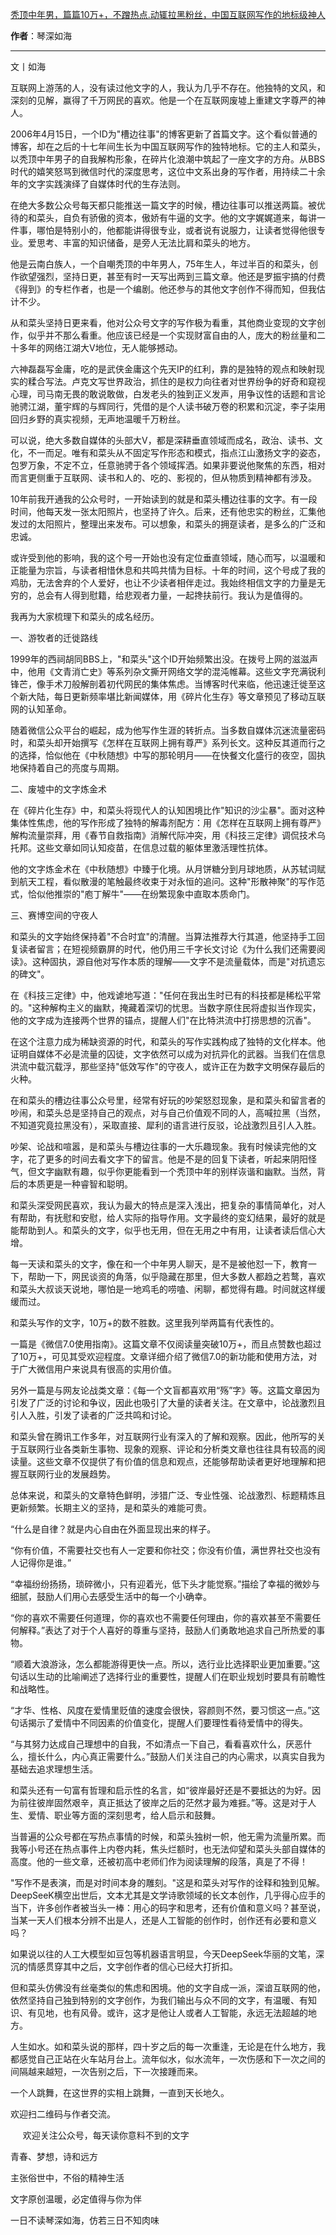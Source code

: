 

[秃顶中年男，篇篇10万+，不蹭热点.动辄拉黑粉丝，中国互联网写作的地标级神人](https://mp.weixin.qq.com/s/Hp_wJLWZ9KhOmtvYxQYIkA)

**作者**：琴深如海

---

文丨如海



互联网上游荡的人，没有读过他文字的人，我认为几乎不存在。他独特的文风，和深刻的见解，赢得了千万网民的喜欢。他是一个在互联网废墟上重建文字尊严的神人。 




2006年4月15日，一个ID为"槽边往事"的博客更新了首篇文字。这个看似普通的博客，却在之后的十七年间生长为中国互联网写作的独特地标。它的主人和菜头，以秃顶中年男子的自我解构形象，在碎片化浪潮中筑起了一座文字的方舟。从BBS时代的嬉笑怒骂到微信时代的深度思考，这位中文系出身的写作者，用持续二十余年的文字实践演绎了自媒体时代的生存法则。




在绝大多数公众号每天都只能推送一篇文字的时候，槽边往事可以推送两篇。被优待的和菜头，自负有骄傲的资本，傲娇有牛逼的文字。他的文字娓娓道来，每讲一件事，哪怕是特别小的，他都能讲得很专业，或者说有说服力，让读者觉得他很专业。爱思考、丰富的知识储备，是旁人无法比肩和菜头的地方。

他是云南白族人，一个自嘲秃顶的中年男人，75年生人，年过半百的和菜头，创作欲望强烈，坚持日更，甚至有时一天写出两到三篇文章。他还是罗振宇搞的付费《得到》的专栏作者，也是一个编剧。他还参与的其他文字创作不得而知，但我估计不少。

从和菜头坚持日更来看，他对公众号文字的写作极为看重，其他商业变现的文字创作，似乎并不那么看重。他应该已经是一个实现财富自由的人，庞大的粉丝量和二十多年的网络江湖大V地位，无人能够撼动。

六神磊磊写金庸，吃的是武侠金庸这个先天IP的红利，靠的是独特的观点和映射现实的糅合写法。卢克文写世界政治，抓住的是权力向往者对世界纷争的好奇和窥视心理，司马南无畏的敢说敢做，白发老头的独到正义发声，用争议性的话题和言论驰骋江湖，董宇辉的与辉同行，凭借的是个人读书破万卷的积累和沉淀，李子柒用回归乡野的真实视频，无声地温暖千万粉丝。

可以说，绝大多数自媒体的头部大V，都是深耕垂直领域而成名，政治、读书、文化，不一而足。唯有和菜头从不固定写作形态和模式，指点江山激扬文字的姿态，包罗万象，不定不立，任意驰骋于各个领域挥洒。如果非要说他聚焦的东西，相对而言更侧重于互联网、读书和人的、吃的、影视的，但从物质到精神都有涉及。

10年前我开通我的公众号时，一开始读到的就是和菜头槽边往事的文字。有一段时间，他每天发一张太阳照片，也坚持了许久。后来，还有他忠实的粉丝，汇集他发过的太阳照片，整理出来发布。可以想象，和菜头的拥趸读者，是多么的广泛和忠诚。

或许受到他的影响，我的这个号一开始也没有定位垂直领域，随心而写，以温暖和正能量为宗旨，与读者相惜休息和共鸣共情为目标。十年的时间，这个号成了我的鸡肋，无法舍弃的个人爱好，也让不少读者相伴走过。我始终相信文字的力量是无穷的，总会有人得到慰籍，给悲观者力量，一起搀扶前行。我认为是值得的。

我再为大家梳理下和菜头的成名经历。

一、游牧者的迁徙路线

1999年的西祠胡同BBS上，"和菜头"这个ID开始频繁出没。在拨号上网的滋滋声中，他用《文青消亡史》等系列杂文撕开网络文学的混沌帷幕。这些文字充满锐利锋芒，像手术刀般解剖着初代网民的集体焦虑。当博客时代来临，他迅速迁徙至这个新大陆，每日更新频率堪比新闻媒体，用《碎片化生存》等文章预见了移动互联网的认知革命。

随着微信公众平台的崛起，成为他写作生涯的转折点。当多数自媒体沉迷流量密码时，和菜头却开始撰写《怎样在互联网上拥有尊严》系列长文。这种反其道而行之的选择，恰似他在《中秋随想》中写的那轮明月——在快餐文化盛行的夜空，固执地保持着自己的亮度与周期。

二、废墟中的文字炼金术

在《碎片化生存》中，和菜头将现代人的认知困境比作"知识的沙尘暴"。面对这种集体性焦虑，他的写作形成了独特的解毒剂配方：用《怎样在互联网上拥有尊严》解构流量崇拜，用《春节自救指南》消解代际冲突，用《科技三定律》调侃技术乌托邦。这些文章如同认知疫苗，在信息过载的躯体里激活理性抗体。

他的文字炼金术在《中秋随想》中臻于化境。从月饼糖分到月球地质，从苏轼词赋到航天工程，看似散漫的笔触最终收束于对永恒的追问。这种"形散神聚"的写作范式，恰似他推崇的"庖丁解牛"——在纷繁现象中直取本质命门。

三、赛博空间的守夜人

和菜头的文字始终保持着"不合时宜"的清醒。当算法推荐大行其道，他坚持手工回复读者留言；在短视频霸屏的时代，他仍用三千字长文讨论《为什么我们还需要阅读》。这种固执，源自他对写作本质的理解——文字不是流量载体，而是"对抗遗忘的碑文"。

在《科技三定律》中，他戏谑地写道："任何在我出生时已有的科技都是稀松平常的。"这种解构主义的幽默，掩藏着深切的忧思。当数字原住民将虚拟当作现实，他的文字成为连接两个世界的锚点，提醒人们"在比特洪流中打捞思想的沉香"。

在这个注意力成为稀缺资源的时代，和菜头的写作实践构成了独特的文化样本。他证明自媒体不必是流量的囚徒，文字依然可以成为对抗异化的武器。当我们在信息洪流中载沉载浮，那些坚持"低效写作"的守夜人，或许正在为数字文明保存最后的火种。

在和菜头的槽边往事公众号里，经常有好玩的吵架怒怼现象，是和菜头和留言者的吵闹，和菜头总是坚持自己的观点，对与自己价值观不同的人，高喊拉黑（当然，不知道究竟拉黑没有），采取直接、犀利的语言进行反驳，论战激烈且引人入胜。

吵架、论战和喧嚣，是和菜头与槽边往事的一大乐趣现象。我有时候读完他的文字，花了更多的时间去看文字下的留言。他是不是的回复下读者，听起来阴阳怪气，但文字幽默有趣，似乎你更能看到一个秃顶中年的别样诙谐和幽默。当然，背后的本质更是一种睿智和聪明。

和菜头深受网民喜欢，我认为最大的特点是深入浅出，把复杂的事情简单化，对人有帮助，有抚慰和安慰，给人实际的指导作用。文字最终的变幻结果，最好的就是能帮助到人。和菜头的文字，似乎也无用，但在无用之中有用，让读者读后信心大增。

每一天读和菜头的文字，像在和一个中年男人聊天，是不是被他怼一下，教育一下，帮助一下，网民谈资的角落，似乎隐藏在那里，但大多数人都趋之若鹜，喜欢和菜头大叔谈天说地，哪怕是一地鸡毛的唠嗑、闲聊，都觉得有趣。时间就这样缓缓而过。

和菜头写作的文字，10万+的数不胜数。这里我列举两篇有代表性的。

一篇是《微信7.0使用指南》。这篇文章不仅阅读量突破10万+，而且点赞数也超过了10万+，可见其受欢迎程度。文章详细介绍了微信7.0的新功能和使用方法，对于广大微信用户来说具有很高的实用价值。

另外一篇是与网友论战类文章：《每一个文盲都喜欢用“殇”字》等。这篇文章因为引发了广泛的讨论和争议，因此也吸引了大量的读者关注。在文章中，论战激烈且引人入胜，引发了读者的广泛共鸣和讨论。

和菜头曾在腾讯工作多年，对互联网行业有深入的了解和观察。因此，他所写的关于互联网行业各类新生事物、现象的观察、评论和分析类文章也往往具有较高的阅读量。这些文章不仅提供了有价值的信息和观点，还能够帮助读者更好地理解和把握互联网行业的发展趋势。

总体来说，和菜头的文章特色鲜明，涉猎广泛、专业性强、论战激烈、标题精炼且更新频繁。长期主义的坚持，是和菜头的难能可贵。

“什么是自律？就是内心自由在外面显现出来的样子。

“你有价值，不需要社交也有人一定要和你社交；你没有价值，满世界社交也没有人记得你是谁。”

“幸福纷纷扬扬，琐碎微小，只有迎着光，低下头才能觉察。”描绘了幸福的微妙与细腻，鼓励人们用心去感受生活中的每一个小确幸。

“你的喜欢不需要任何道理，你的喜欢也不需要任何理由，你的喜欢甚至不需要任何解释。”表达了对于个人喜好的尊重与坚持，鼓励人们勇敢地追求自己所热爱的事物。

“顺着大浪游泳，怎么都能游得更快一点。所以，选行业比选择职业更加重要。”这句话以生动的比喻阐述了选择行业的重要性，提醒人们在职业规划时要具有前瞻性和战略性。

“才华、性格、风度在爱情里贬值的速度会很快，容颜则不然，要习惯这一点。”这句话揭示了爱情中不同因素的价值变化，提醒人们要理性看待爱情中的得失。

“与其努力达成自己理想中的自我，不如清点一下自己，看看喜欢什么，厌恶什么，擅长什么，内心真正需要什么。”鼓励人们关注自己的内心需求，以真实自我为基础去追求理想生活。

和菜头还有一句富有哲理和启示性的名言，如“彼岸最好还是不要抵达的为好。因为前往彼岸固然艰辛，真正抵达了彼岸之后的茫然才最为难捱。”等。这是对于人生、爱情、职业等方面的深刻思考，给人启示和鼓舞。

当普遍的公众号都在写热点事情的时候，和菜头独树一帜，他无需为流量所累。而我等小号还在热点事件上内卷内耗，焦头烂额时，也无法仰望和菜头头部自媒体的高度。他的一些文章，还被初高中老师们作为阅读理解的段落，真是了不得！

"写作不是表演，而是对时间本身的雕刻。"这是和菜头对写作的诠释和独到见解。DeepSeeK横空出世后，文本尤其是文学诗歌领域的长文本创作，几乎得心应手的当下，许多创作者被当头一棒：用心的码字和思考，还有价值和意义吗？甚至说，当某一天人们根本分辨不出是人，还是人工智能的创作时，创作还有必要和意义吗？

如果说以往的人工大模型如豆包等机器语言明显，今天DeepSeek华丽的文笔，深沉的情感贯穿其中之后，文字创作者的信心已经大打折扣。

但和菜头仿佛没有丝毫类似的焦虑和困境。他的文字自成一派，深谙互联网的他，依然坚持自己独到特别的文字创作，为我们输出与众不同的文字，有温暖、有知识、有见地，也有风骨。或许，这才是他让人或者人工智能，永远无法超越的地方。

人生如水。如和菜头说的那样，四十岁之后的每一次重逢，无论是在什么地方，我都感觉自己正站在火车站月台上。流年似水，似水流年，一次伤感和下一次之间的间隔越来越短，一次告别之后，下一次接踵而来。

一个人跳舞，在这世界的实相上跳舞，一直到天长地久。




欢迎扫二维码与作者交流。




     欢迎关注公众号，每天读你意料不到的文字

青春、梦想，诗和远方

主张俗世中，不俗的精神生活


文字原创温暖，必定值得与你为伴

一日不读琴深如海，仿若三日不知肉味